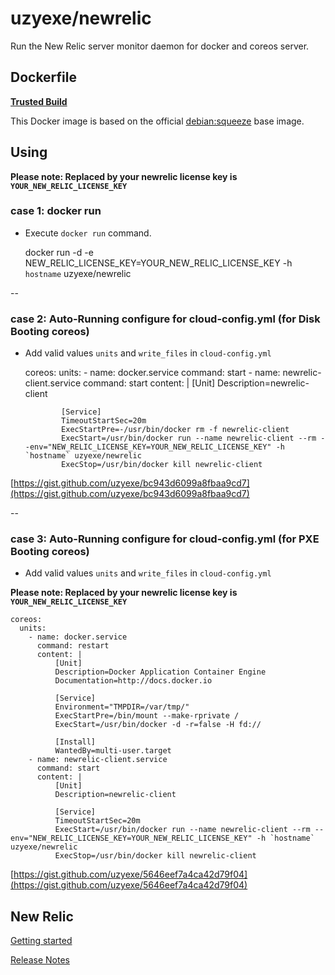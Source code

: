 # uzyexe/newrelic

Run the New Relic server monitor daemon for docker and coreos server.

## Dockerfile

[**Trusted Build**](https://index.docker.io/u/uzyexe/newrelic)

This Docker image is based on the official [debian:squeeze](https://index.docker.io/_/debian/) base image.

## Using

**Please note: Replaced by your newrelic license key is `YOUR_NEW_RELIC_LICENSE_KEY`**

### case 1: docker run

* Execute `docker run` command.

    docker run -d -e NEW_RELIC_LICENSE_KEY=YOUR_NEW_RELIC_LICENSE_KEY -h `hostname` uzyexe/newrelic

--

### case 2: Auto-Running configure for cloud-config.yml (for Disk Booting coreos)

* Add valid values `units` and `write_files` in `cloud-config.yml`

    coreos:
      units:
        - name: docker.service
          command: start
        - name: newrelic-client.service
          command: start
          content: |
              [Unit]
              Description=newrelic-client
              
              [Service]
              TimeoutStartSec=20m
              ExecStartPre=-/usr/bin/docker rm -f newrelic-client
              ExecStart=/usr/bin/docker run --name newrelic-client --rm --env="NEW_RELIC_LICENSE_KEY=YOUR_NEW_RELIC_LICENSE_KEY" -h `hostname` uzyexe/newrelic
              ExecStop=/usr/bin/docker kill newrelic-client

[https://gist.github.com/uzyexe/bc943d6099a8fbaa9cd7](https://gist.github.com/uzyexe/bc943d6099a8fbaa9cd7)

--

### case 3: Auto-Running configure for cloud-config.yml (for PXE Booting coreos)

* Add valid values `units` and `write_files` in `cloud-config.yml`

**Please note: Replaced by your newrelic license key is `YOUR_NEW_RELIC_LICENSE_KEY`**

    coreos:
      units:
        - name: docker.service
          command: restart
          content: |
              [Unit]
              Description=Docker Application Container Engine
              Documentation=http://docs.docker.io
              
              [Service]
              Environment="TMPDIR=/var/tmp/"
              ExecStartPre=/bin/mount --make-rprivate /
              ExecStart=/usr/bin/docker -d -r=false -H fd://
              
              [Install]
              WantedBy=multi-user.target
        - name: newrelic-client.service
          command: start
          content: |
              [Unit]
              Description=newrelic-client
              
              [Service]
              TimeoutStartSec=20m
              ExecStart=/usr/bin/docker run --name newrelic-client --rm --env="NEW_RELIC_LICENSE_KEY=YOUR_NEW_RELIC_LICENSE_KEY" -h `hostname` uzyexe/newrelic
              ExecStop=/usr/bin/docker kill newrelic-client

[https://gist.github.com/uzyexe/5646eef7a4ca42d79f04](https://gist.github.com/uzyexe/5646eef7a4ca42d79f04)

## New Relic

[Getting started](https://docs.newrelic.com/docs/server/new-relic-servers)

[Release Notes](https://docs.newrelic.com/docs/releases/linux_server/)
